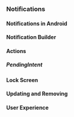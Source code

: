 ### Notifications

#### Notifications in Android

#### Notification Builder

#### Actions

##### PendingIntent

#### Lock Screen

#### Updating and Removing

#### User Experience
